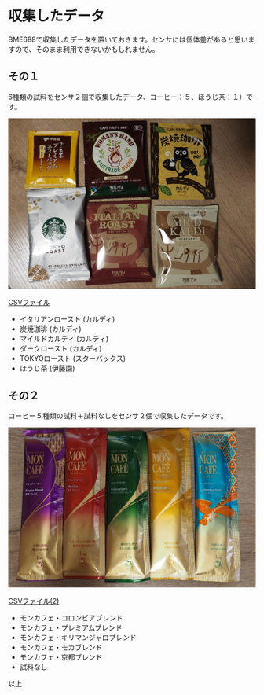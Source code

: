 # 収集したデータ

BME688で収集したデータを置いておきます。センサには個体差があると思いますので、そのまま利用できないかもしれません。

## その１

6種類の試料をセンサ２個で収集したデータ、コーヒー：５、ほうじ茶：１）です。

![6種類の試料](https://github.com/MRSa/SamplingBME688Serial/blob/master/sample_data/COFFEE-SMELLS.JPG?raw=true)

[CSVファイル](https://raw.githubusercontent.com/MRSa/SamplingBME688Serial/master/sample_data/coffee-smells.csv)

- イタリアンロースト (カルディ)
- 炭焼珈琲 (カルディ)
- マイルドカルディ (カルディ)
- ダークロースト (カルディ)
- TOKYOロースト (スターバックス)
- ほうじ茶 (伊藤園)

## その２

コーヒー５種類の試料＋試料なしをセンサ２個で収集したデータです。

![6種類の試料(2)](https://github.com/MRSa/SamplingBME688Serial/blob/master/sample_data/moncafe.jpg?raw=true)

[CSVファイル(2)](https://raw.githubusercontent.com/MRSa/SamplingBME688Serial/master/sample_data/moncafe.csv)

- モンカフェ・コロンビアブレンド
- モンカフェ・プレミアムブレンド
- モンカフェ・キリマンジャロブレンド
- モンカフェ・モカブレンド
- モンカフェ・京都ブレンド
- 試料なし

以上

